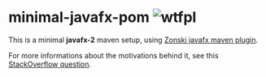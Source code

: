 # minimal-javafx-pom ![wtfpl](http://www.wtfpl.net/wp-content/uploads/2012/12/wtfpl-badge-1.png)

This is a minimal **javafx-2** maven setup, using [Zonski javafx maven plugin](https://github.com/zonski/javafx-maven-plugin).

For more informations about the motivations behind it, see this [StackOverflow question](http://stackoverflow.com/questions/16287053/scene-getstylesheets-add-not-working-inside-jar-file/16287238#16287238).

